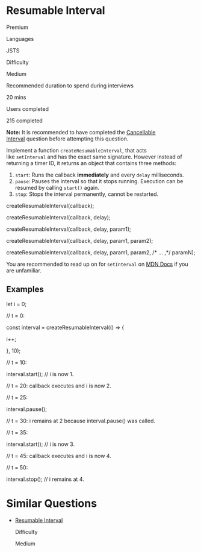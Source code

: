 # Resumable Interval

Premium

Languages

JSTS

Difficulty

Medium

Recommended duration to spend during interviews

20 mins

Users completed

215 completed

**Note:** It is recommended to have completed the [Cancellable Interval](https://www.greatfrontend.com/questions/javascript/cancellable-interval) question before attempting this question.

Implement a function `createResumableInterval`, that acts like `setInterval` and has the exact same signature. However instead of returning a timer ID, it returns an object that contains three methods:

1. `start`: Runs the callback **immediately** and every `delay` milliseconds.
2. `pause`: Pauses the interval so that it stops running. Execution can be resumed by calling `start()` again.
3. `stop`: Stops the interval permanently, cannot be restarted.

createResumableInterval(callback);

createResumableInterval(callback, delay);

createResumableInterval(callback, delay, param1);

createResumableInterval(callback, delay, param1, param2);

createResumableInterval(callback, delay, param1, param2, /* … ,*/ paramN);

You are recommended to read up on for `setInterval` on [MDN Docs](https://developer.mozilla.org/en-US/docs/Web/API/setInterval) if you are unfamiliar.

## Examples

let i = 0;

// t = 0:

const interval = createResumableInterval(() => {

  i++;

}, 10);

// t = 10:

interval.start(); // i is now 1.

// t = 20: callback executes and i is now 2.

// t = 25:

interval.pause();

// t = 30: i remains at 2 because interval.pause() was called.

// t = 35:

interval.start(); // i is now 3.

// t = 45: callback executes and i is now 4.

// t = 50:

interval.stop(); // i remains at 4.

# Similar Questions

- [Resumable Interval](https://www.greatfrontend.com/questions/javascript/resumable-interval)
    
    Difficulty
    
    Medium